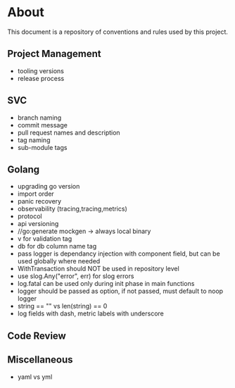 # About

This document is a repository of conventions and rules used by this project.

## Project Management

* tooling versions
* release process

## SVC

* branch naming
* commit message
* pull request names and description
* tag naming
* sub-module tags

## Golang

* upgrading go version
* import order
* panic recovery
* observability (tracing,tracing,metrics)
* protocol 
* api versioning 
* //go:generate mockgen -> always local binary
* v for validation tag
* db for db column name tag
* pass logger is dependancy injection with component field, but can be used globally where needed
* WithTransaction should NOT be used in repository level 
* use slog.Any("error", err) for slog errors
* log.fatal can be used only during init phase in main functions
* logger should be passed as option, if not passed, must default to noop logger
* string == "" vs len(string) == 0
* log fields with dash, metric labels with underscore

## Code Review

## Miscellaneous

* yaml vs yml